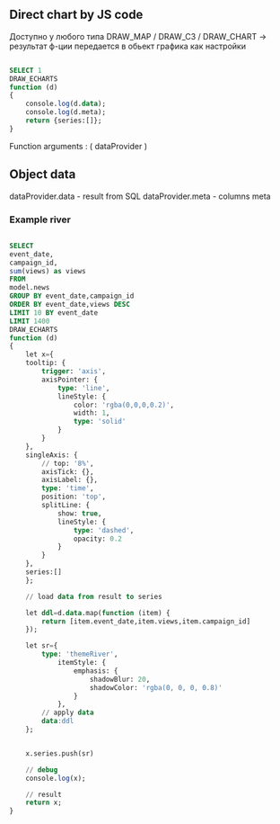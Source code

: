## Direct chart by JS code


Доступно у любого типа DRAW_MAP / DRAW_C3 / DRAW_CHART -> результат ф-ции передается в обьект графика как настройки


```sql

SELECT 1
DRAW_ECHARTS
function (d)
{
    console.log(d.data);
    console.log(d.meta);
    return {series:[]};
}


```


Function arguments : ( dataProvider  )

## Object data

dataProvider.data - result from SQL
dataProvider.meta - columns meta




### Example river

```sql

SELECT
event_date,
campaign_id,
sum(views) as views
FROM
model.news
GROUP BY event_date,campaign_id
ORDER BY event_date,views DESC
LIMIT 10 BY event_date
LIMIT 1400
DRAW_ECHARTS
function (d)
{
    let x={
    tooltip: {
        trigger: 'axis',
        axisPointer: {
            type: 'line',
            lineStyle: {
                color: 'rgba(0,0,0,0.2)',
                width: 1,
                type: 'solid'
            }
        }
    },
    singleAxis: {
        // top: '8%',
        axisTick: {},
        axisLabel: {},
        type: 'time',
        position: 'top',
        splitLine: {
            show: true,
            lineStyle: {
                type: 'dashed',
                opacity: 0.2
            }
        }
    },
    series:[]
    };

    // load data from result to series

    let ddl=d.data.map(function (item) {
        return [item.event_date,item.views,item.campaign_id]
    });

    let sr={
        type: 'themeRiver',
            itemStyle: {
                emphasis: {
                    shadowBlur: 20,
                    shadowColor: 'rgba(0, 0, 0, 0.8)'
                }
            },
        // apply data
        data:ddl
    };


    x.series.push(sr)

    // debug
    console.log(x);

    // result
    return x;
}
```